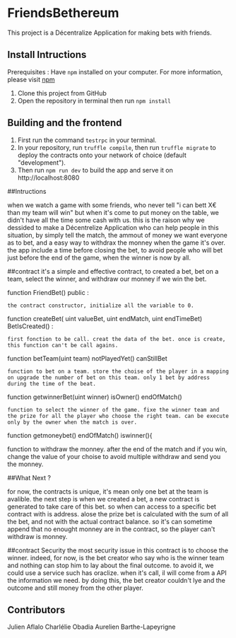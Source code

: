 # FriendsBethereum
This project is a Décentralize Application  for making bets with friends.

## Install Intructions

Prerequisites : Have `npm` installed on your computer. For more information, please visit [npm](https://www.npmjs.com/)

1. Clone this project from GitHub
2. Open the repository in terminal then run `npm install`

## Building and the frontend

1. First run the command `testrpc` in your terminal.
2. In your repository,  run `truffle compile`, then run `truffle migrate` to deploy the contracts onto your network of choice (default "development").
3. Then run `npm run dev` to build the app and serve it on http://localhost:8080

##Intructions

when we watch a game with some friends, who never tell "i can bett X€ than my team will win" but when it's come to put money on the table, we didn't have all the time some cash with us.
this is the raison why we dessided to make a Décentrelize Application who can help people in this situation, by simply tell the match, the ammout of money we want everyone as to bet, and a easy way to withdrax the monney when the game it's over. the app include a time before closing the bet, to avoid people who will bet just before the end of the game, when the winner is now by all.

##contract
it's a simple and effective contract, to created a bet, bet on a team, select the winner, and withdraw our monney if we win the bet.

function FriendBet() public :

    the contract constructor, initialize all the variable to 0.

function createBet( uint valueBet, uint endMatch, uint endTimeBet) BetIsCreated() :

    first fonction to be call. creat the data of the bet. once is create, this function can't be call agains.

function betTeam(uint team) notPlayedYet()  canStillBet

    function to bet on a team. store the choise of the player in a mapping on upgrade the number of bet on this team. only 1 bet by address during the time of the beat.

function getwinnerBet(uint winner) isOwner()  endOfMatch()

    function to select the winner of the game. fixe the winner team and the prize for all the player who choose the right team. can be execute only by the owner when the match is over.

function getmoneybet()  endOfMatch() iswinner(){

  function to withdraw the monney. after the end of the match and if you win, change the value of your choise to avoid multiple withdraw and send you the monney.

##What Next ?

for now, the contracts is unique, it's mean only one bet at the team is avalible. the next step is when we created a bet, a new contract is generated to take care of this bet. so when can access to a specific bet contract with is address.
alose the prize bet is calculated with the sum of all the bet, and not with the actual contract balance. so it's can sometime append that no enought monney are in the contract, so the player can't withdraw is monney.

##contract Security
 the most security issue in this contract is to choose the winner. indeed, for now, is the bet creator who say who is the winner team and nothing can stop him to lay about the final outcome.
 to avoid it, we could use a service such has oraclize. when it's call, il will come from a API the information we need. by doing this, the bet creator couldn't lye and the outcome and still money from the other player.
 


## Contributors

Julien Aflalo
Charlélie Obadia
Aurelien Barthe-Lapeyrigne
